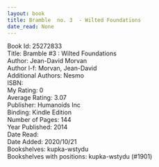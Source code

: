 ```yaml
---
layout: book
title: Bramble  no. 3  - Wilted Foundations
date_read: None
---
```


Book Id: 25272833<br />
Title: Bramble #3 : Wilted Foundations<br />
Author: Jean-David Morvan<br />
Author l-f: Morvan, Jean-David<br />
Additional Authors: Nesmo<br />
ISBN: <br />
My Rating: 0<br />
Average Rating: 3.07<br />
Publisher: Humanoids Inc<br />
Binding: Kindle Edition<br />
Number of Pages: 144<br />
Year Published: 2014<br />
Date Read: <br />
Date Added: 2020/10/21<br />
Bookshelves: kupka-wstydu<br />
Bookshelves with positions: kupka-wstydu (#1901)<br />

